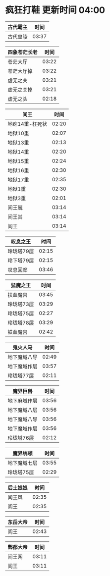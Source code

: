 # 疯狂打鞋 更新时间 04:00

| 古代霸主   | 时间    |
|--------|-------|
| 古代皇陵 | 03:37 |

| 四象苍茫长老   | 时间    |
|--------|-------|
| 苍茫大厅 | 03:22 |
| 苍茫大厅掉 | 03:22 |
| 虚无之关 | 03:21 |
| 虚无之关掉 | 03:21 |
| 虚无之头 | 02:18 |

| 间王   | 时间    |
|--------|-------|
| 地疙14重-枉死状 | 02:20 |
| 地狱10重 | 02:07 |
| 地狱13重 | 02:13 |
| 地狱14重 | 02:20 |
| 地狱15重 | 02:24 |
| 地狱16重 | 02:30 |
| 地狱17重 | 02:35 |
| 地狱1重 | 02:30 |
| 地狱3重 | 02:01 |
| 间王兢 | 03:14 |
| 间王其 | 03:14 |
| 阎王 | 03:14 |

| 叹息之王   | 时间    |
|--------|-------|
| 玲珑塔79层 | 02:15 |
| 玲下塔79层 | 02:15 |
| 叹息回廊 | 03:46 |

| 猛魔之王   | 时间    |
|--------|-------|
| 扶血魔宫 | 03:45 |
| 玲珑塔73层 | 03:29 |
| 玲珑塔75层 | 02:27 |
| 玲珑塔78层 | 03:29 |
| 铁血魔宫 | 02:42 |

| 鬼火人马   | 时间    |
|--------|-------|
| 地下魔域八导 | 02:49 |
| 地下魔域作层 | 03:57 |
| 玲珑塔77层 | 02:11 |

| 魔界巨兽   | 时间    |
|--------|-------|
| 地下麻域作层 | 03:56 |
| 地下魔域八层 | 03:56 |
| 地下魔域八导 | 03:56 |
| 地下魔域作层 | 03:56 |
| 玲珑塔76层 | 02:12 |

| 魔界统领   | 时间    |
|--------|-------|
| 地下魔域七层 | 03:55 |
| 玲珑塔75层 | 02:29 |

| 后土娘娘   | 时间    |
|--------|-------|
| 闻王风 | 02:35 |
| 阎王 | 02:35 |

| 东岳大帝   | 时间    |
|--------|-------|
| 阎王 | 02:43 |

| 酆都大帝   | 时间    |
|--------|-------|
| 间王网 | 03:11 |
| 阎王 | 03:11 |